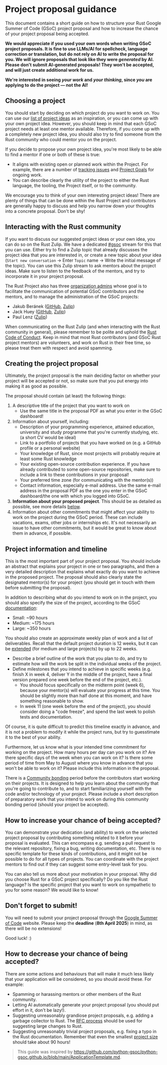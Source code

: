 # Project proposal guidance

This document contains a short guide on how to structure your Rust Google Summer of Code (GSoC) project proposal and how to increase the chance of your project proposal being accepted.

**We would appreciate if you used your own words when writing GSoC project proposals. It is fine to use LLMs/AI for spellcheck, language correction or translation, but do not rely on AI to write the proposal for you. We will ignore proposals that look like they were *generated* by AI. Please don't submit AI-generated proposals! They won't be accepted, and will just create additional work for us.**

**We're interested in seeing *your work* and *your thinking*, since *you* are applying to do the project — not the AI!**

## Choosing a project

You should start by deciding on which project do you want to work on. You can use our [list of project ideas](../README.md)
as an inspiration, or you can come up with your own project idea. However, you should keep in mind that each GSoC project needs at least one mentor available. Therefore, if you come up with a completely new project idea, you should also try to find someone from the Rust community who could mentor you on the project.

If you decide to propose your own project idea, you're most likely to be able to find a mentor if one or both of these is true:
- It aligns with existing open or planned work within the Project. For example, there are a number of [tracking issues](https://github.com/rust-lang/rust/issues?page=29&q=is%3Aissue+is%3Aopen+label%3AC-tracking-issue) and [Project Goals](https://rust-lang.github.io/rust-project-goals/index.html) for ongoing work.
- You can describe clearly the utility of the project to either the Rust language, the tooling, the Project itself, or to the community.

We encourage you to think of your own interesting project ideas! There are plenty of things that can be done within the Rust Project and contributors are generally happy to discuss and help you narrow down your thoughts into a concrete proposal. Don't be shy!

## Interacting with the Rust community

If you want to discuss our suggested project ideas or your own idea, you can do so on the Rust Zulip. We have a dedicated
[#gsoc](https://rust-lang.zulipchat.com/#narrow/stream/421156-gsoc) stream for this that you can use. Either try to find a Zulip topic that already discusses the project idea that you are interested in, or create a new topic about your idea (`Start new conversation` -> Enter `Topic` name -> Write the initial message of the topic). You can use this Zulip stream to ask mentors about the project ideas. Make sure to listen to the feedback of the mentors, and try to incorporate it in your project proposal.

The Rust Project also has three [organization admins](https://developers.google.com/open-source/gsoc/help/responsibilities) whose goal is to facilitate the communication of potential GSoC contributors and the mentors, and to manage the administration of the GSoC projects:
- Jakub Beránek ([GitHub](https://github.com/Kobzol), [Zulip](https://rust-lang.zulipchat.com/#narrow/dm/266526-Jakub-Ber%C3%A1nek))
- Jack Huey ([GitHub](https://github.com/jackh726), [Zulip](https://rust-lang.zulipchat.com/#narrow/dm/232957-Jack-Huey))
- Paul Lenz ([Zulip](https://rust-lang.zulipchat.com/#narrow/dm/522542-Paul-Lenz))

When communicating on the Rust Zulip (and when interacting with the Rust community in general), please remember to be polite and uphold the [Rust Code of Conduct](https://www.rust-lang.org/policies/code-of-conduct). Keep in mind that most Rust contributors (and GSoC Rust project mentors) are volunteers, and work on Rust in their free time, so please treat them with respect and avoid spamming.

## Creating the project proposal

Ultimately, the project proposal is the main deciding factor on whether your project will be accepted or not, so make sure that you put energy into making it as good as possible.

The proposal should contain (at least) the following things:
1) A descriptive title of the project that you want to work on
   - Use the same title in the proposal PDF as what you enter in the GSoC dashboard!
2) Information about yourself, including:
   - Description of your programming experience, attained education, university and study programme that you're currently studying, etc. (a short CV would be ideal)
   - Link to a portfolio of projects that you have worked on (e.g. a GitHub profile or a personal website)
   - Your knowledge of Rust, since most projects will probably require at least some Rust knowledge
   - Your existing open-source contribution experience. If you have already contributed to some open-source repositories, make sure to include a link to these contributions in your proposal!
   - Your preferred time zone (for communicating with the mentor(s))
   - Contact information, especially e-mail address. Use the same e-mail address in the proposal PDF as the one you enter in the GSoC dashboard/the one with which you logged into GSoC.
3) **Information about your proposed project**. This should be as detailed as possible, see more details [below](#project-information-and-timeline).
4) Information about other commitments that might affect your ability to work on the project during the GSoC period. These can include vacations, exams, other jobs or internships etc. It's not necessarily an issue to have other commitments, but it would be great to know about them in advance, if possible.

## Project information and timeline

This is the most important part of your project proposal. You should include an abstract that explains your project in one or two paragraphs, and then a very detailed description that explains what exactly do you want to achieve in the proposed project. The proposal should also clearly state the designated mentor(s) for your project (you should get in touch with them before submitting the proposal).

In addition to describing what do you intend to work on in the project, you should also specify the size of the project, according to the GSoC [documentation](https://google.github.io/gsocguides/student/time-management-for-students):
- Small: ~90 hours
- Medium: ~175 hours
- Large: ~350 hours

You should also create an approximate weekly plan of work and a list of deliverables. Recall that the default project duration is 12 weeks, but it can be [extended](https://google.github.io/gsocguides/student/time-management-for-students) (for medium and large projects) by up to 22 weeks.

- Describe a brief outline of the work that you plan to do, and try to estimate how will the work be split in the individual weeks of the project.
- Define milestones that you intend to achieve in specific weeks (e.g. finish X in week 4, deliver Y in the middle of the project, have a final version prepared one week before the end of the project, etc.).
    - You should focus specifically on the midterm point (week 6), because your mentor(s) will evaluate your progress at this time. You should be slightly more than half done at this moment, and have something reasonable to show.
    - In week 11 (one week before the end of the project), you should consider doing a "code freeze", and spend the last week to polish tests and documentation. 

Of course, it is quite difficult to predict this timeline exactly in advance, and it is not a problem to modify it while the project runs, but try to guesstimate it to the best of your ability.

Furthermore, let us know what is your intended time commitment for working on the project. How many hours per day can you work on it? Are there specific days of the week when you can work on it? Is there some period of time from May to August where you know in advance that you won't be able to work on it? Please include this information in the proposal.

There is a [Community bonding](https://google.github.io/gsocguides/student/how-gsoc-works) period before the contributors start working on their projects. It is designed to help you learn about the community that you're going to contribute to, and to start familiarizing yourself with the code and/or technology of your project. Please include a short description of preparatory work that you intend to work on during this community bonding period (should your project be accepted).

## How to increase your chance of being accepted?

You can demonstrate your dedication (and ability) to work on the selected project proposal by contributing something related to it before your proposal is evaluated. This can encompass e.g. sending a pull request to the relevant repository, fixing a bug, writing documentation, etc. There is no specific template for these kinds of contributions, and it might not be possible to do for all types of projects. You can coordinate with the project mentors to find out if they can suggest some entry-level task for you.

You can also tell us more about your motivation in your proposal. Why did you choose Rust for a GSoC project specifically? Do you like the Rust language? Is the specific project that you want to work on sympathetic to you for some reason? We would like to know!

## Don't forget to submit!

You will need to submit your project proposal through the [Google Summer of Code](https://summerofcode.withgoogle.com/) website. Please keep the **deadline** (**8th April 2025**) in mind, as there will be no extensions!

Good luck! :)

## How to decrease your chance of being accepted?

There are some actions and behaviours that will make it much less likely that your application will be considered, so you should avoid these. For example:

- Spamming or harassing mentors or other members of the Rust community.
- Letting AI automatically generate your project proposal (you should put effort in it, don't be lazy!).
- Suggesting unreasonably grandiose project proposals, e.g. adding a garbage collector to Rust. The [RFC process](https://github.com/rust-lang/rfcs) should be used for suggesting large changes to Rust.
- Suggesting unreasonably trivial project proposals, e.g. fixing a typo in the Rust documentation. Remember that even the smallest [project size](https://google.github.io/gsocguides/student/time-management-for-students) should take about 90 hours!

> This guide was inspired by https://github.com/python-gsoc/python-gsoc.github.io/blob/main/ApplicationTemplate.md.
